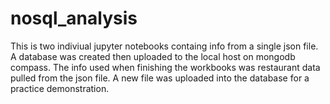 # nosql_analysis

This is two indiviual jupyter notebooks containg info from a single json file. A database was created then uploaded to the local host on mongodb compass. The info used when finishing the workbooks was restaurant data pulled from the json file. A new file was uploaded into the database for a practice demonstration.
